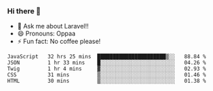 ### Hi there 👋

<!--
**reubenwedson/reubenwedson** is a ✨ _special_ ✨ repository because its `README.md` (this file) appears on your GitHub profile.
Here are some ideas to get you started:
- 📫 How to reach me: 
- 🔭 I’m currently working on awesome talent app
- 🌱 I’m currently learning extreme Vue js technical stuffs
- 👯 I’m looking to collaborate on start ups challenges
- 🤔 I’m looking for help with time
-->
- 💬 Ask me about Laravel!!
- 😄 Pronouns: Oppaa
- ⚡ Fun fact: No coffee please!

<!--START_SECTION:waka-->
```text
JavaScript   32 hrs 25 mins  ██████████████████████▒░░   88.84 % 
JSON         1 hr 33 mins    █░░░░░░░░░░░░░░░░░░░░░░░░   04.26 % 
Twig         1 hr 4 mins     ▓░░░░░░░░░░░░░░░░░░░░░░░░   02.93 % 
CSS          31 mins         ▒░░░░░░░░░░░░░░░░░░░░░░░░   01.46 % 
HTML         30 mins         ▒░░░░░░░░░░░░░░░░░░░░░░░░   01.38 % 
```
<!--END_SECTION:waka-->
